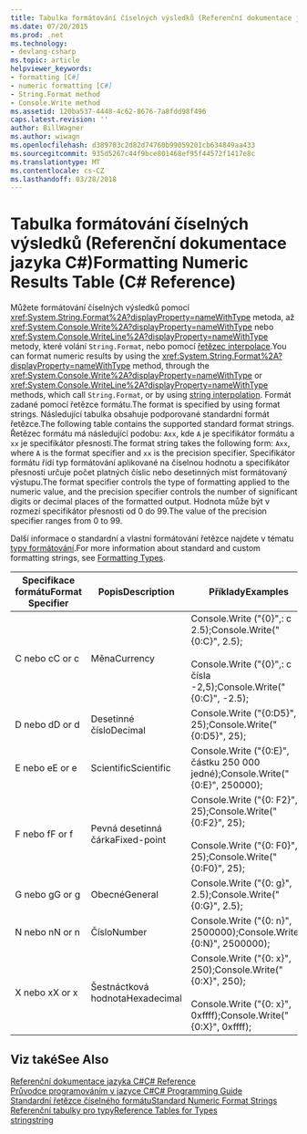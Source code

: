 ```yaml
---
title: Tabulka formátování číselných výsledků (Referenční dokumentace jazyka C#)
ms.date: 07/20/2015
ms.prod: .net
ms.technology:
- devlang-csharp
ms.topic: article
helpviewer_keywords:
- formatting [C#]
- numeric formatting [C#]
- String.Format method
- Console.Write method
ms.assetid: 120ba537-4448-4c62-8676-7a8fdd98f496
caps.latest.revision: ''
author: BillWagner
ms.author: wiwagn
ms.openlocfilehash: d389703c2d82d74760b99059201cb634849aa433
ms.sourcegitcommit: 935d5267c44f9bce801468ef95f44572f1417e8c
ms.translationtype: MT
ms.contentlocale: cs-CZ
ms.lasthandoff: 03/28/2018
---
```

# <a name="formatting-numeric-results-table-c-reference"></a><span data-ttu-id="8e902-102">Tabulka formátování číselných výsledků (Referenční dokumentace jazyka C#)</span><span class="sxs-lookup"><span data-stu-id="8e902-102">Formatting Numeric Results Table (C# Reference)</span></span>
<span data-ttu-id="8e902-103">Můžete formátování číselných výsledků pomocí <xref:System.String.Format%2A?displayProperty=nameWithType> metoda, až <xref:System.Console.Write%2A?displayProperty=nameWithType> nebo <xref:System.Console.WriteLine%2A?displayProperty=nameWithType> metody, které volání `String.Format`, nebo pomocí [řetězec interpolace](../tokens/interpolated.md).</span><span class="sxs-lookup"><span data-stu-id="8e902-103">You can format numeric results by using the <xref:System.String.Format%2A?displayProperty=nameWithType> method, through the <xref:System.Console.Write%2A?displayProperty=nameWithType> or <xref:System.Console.WriteLine%2A?displayProperty=nameWithType> methods, which call `String.Format`, or by using [string interpolation](../tokens/interpolated.md).</span></span> <span data-ttu-id="8e902-104">Formát zadané pomocí řetězce formátu.</span><span class="sxs-lookup"><span data-stu-id="8e902-104">The format is specified by using format strings.</span></span> <span data-ttu-id="8e902-105">Následující tabulka obsahuje podporované standardní formát řetězce.</span><span class="sxs-lookup"><span data-stu-id="8e902-105">The following table contains the supported standard format strings.</span></span> <span data-ttu-id="8e902-106">Řetězec formátu má následující podobu: `Axx`, kde `A` je specifikátor formátu a `xx` je specifikátor přesnosti.</span><span class="sxs-lookup"><span data-stu-id="8e902-106">The format string takes the following form: `Axx`, where `A` is the format specifier and `xx` is the precision specifier.</span></span> <span data-ttu-id="8e902-107">Specifikátor formátu řídí typ formátování aplikované na číselnou hodnotu a specifikátor přesnosti určuje počet platných číslic nebo desetinných míst formátovaný výstupu.</span><span class="sxs-lookup"><span data-stu-id="8e902-107">The format specifier controls the type of formatting applied to the numeric value, and the precision specifier controls the number of significant digits or decimal places of the formatted output.</span></span> <span data-ttu-id="8e902-108">Hodnota může být v rozmezí specifikátor přesnosti od 0 do 99.</span><span class="sxs-lookup"><span data-stu-id="8e902-108">The value of the precision specifier ranges from 0 to 99.</span></span>  
  
 <span data-ttu-id="8e902-109">Další informace o standardní a vlastní formátování řetězce najdete v tématu [typy formátování](../../../standard/base-types/formatting-types.md).</span><span class="sxs-lookup"><span data-stu-id="8e902-109">For more information about standard and custom formatting strings, see [Formatting Types](../../../standard/base-types/formatting-types.md).</span></span>
  
|<span data-ttu-id="8e902-110">Specifikace formátu</span><span class="sxs-lookup"><span data-stu-id="8e902-110">Format Specifier</span></span>|<span data-ttu-id="8e902-111">Popis</span><span class="sxs-lookup"><span data-stu-id="8e902-111">Description</span></span>|<span data-ttu-id="8e902-112">Příklady</span><span class="sxs-lookup"><span data-stu-id="8e902-112">Examples</span></span>|<span data-ttu-id="8e902-113">Výstup</span><span class="sxs-lookup"><span data-stu-id="8e902-113">Output</span></span>|  
|----------------------|-----------------|--------------|------------|  
|<span data-ttu-id="8e902-114">C nebo c</span><span class="sxs-lookup"><span data-stu-id="8e902-114">C or c</span></span>|<span data-ttu-id="8e902-115">Měna</span><span class="sxs-lookup"><span data-stu-id="8e902-115">Currency</span></span>|<span data-ttu-id="8e902-116">Console.Write ("{0}",: c 2.5);</span><span class="sxs-lookup"><span data-stu-id="8e902-116">Console.Write("{0:C}", 2.5);</span></span><br /><br /> <span data-ttu-id="8e902-117">Console.Write ("{0}",: c čísla -2,5);</span><span class="sxs-lookup"><span data-stu-id="8e902-117">Console.Write("{0:C}", -2.5);</span></span>|<span data-ttu-id="8e902-118">$2.50</span><span class="sxs-lookup"><span data-stu-id="8e902-118">$2.50</span></span><br /><br /> <span data-ttu-id="8e902-119">($2.50)</span><span class="sxs-lookup"><span data-stu-id="8e902-119">($2.50)</span></span>|  
|<span data-ttu-id="8e902-120">D nebo d</span><span class="sxs-lookup"><span data-stu-id="8e902-120">D or d</span></span>|<span data-ttu-id="8e902-121">Desetinné číslo</span><span class="sxs-lookup"><span data-stu-id="8e902-121">Decimal</span></span>|<span data-ttu-id="8e902-122">Console.Write ("{0:D5}", 25);</span><span class="sxs-lookup"><span data-stu-id="8e902-122">Console.Write("{0:D5}", 25);</span></span>|<span data-ttu-id="8e902-123">00025</span><span class="sxs-lookup"><span data-stu-id="8e902-123">00025</span></span>|  
|<span data-ttu-id="8e902-124">E nebo e</span><span class="sxs-lookup"><span data-stu-id="8e902-124">E or e</span></span>|<span data-ttu-id="8e902-125">Scientific</span><span class="sxs-lookup"><span data-stu-id="8e902-125">Scientific</span></span>|<span data-ttu-id="8e902-126">Console.Write ("{0:E}", částku 250 000 jedné);</span><span class="sxs-lookup"><span data-stu-id="8e902-126">Console.Write("{0:E}", 250000);</span></span>|<span data-ttu-id="8e902-127">2.500000E+005</span><span class="sxs-lookup"><span data-stu-id="8e902-127">2.500000E+005</span></span>|  
|<span data-ttu-id="8e902-128">F nebo f</span><span class="sxs-lookup"><span data-stu-id="8e902-128">F or f</span></span>|<span data-ttu-id="8e902-129">Pevná desetinná čárka</span><span class="sxs-lookup"><span data-stu-id="8e902-129">Fixed-point</span></span>|<span data-ttu-id="8e902-130">Console.Write ("{0: F2}", 25);</span><span class="sxs-lookup"><span data-stu-id="8e902-130">Console.Write("{0:F2}", 25);</span></span><br /><br /> <span data-ttu-id="8e902-131">Console.Write ("{0: F0}", 25);</span><span class="sxs-lookup"><span data-stu-id="8e902-131">Console.Write("{0:F0}", 25);</span></span>|<span data-ttu-id="8e902-132">25.00</span><span class="sxs-lookup"><span data-stu-id="8e902-132">25.00</span></span><br /><br /> <span data-ttu-id="8e902-133">25</span><span class="sxs-lookup"><span data-stu-id="8e902-133">25</span></span>|  
|<span data-ttu-id="8e902-134">G nebo g</span><span class="sxs-lookup"><span data-stu-id="8e902-134">G or g</span></span>|<span data-ttu-id="8e902-135">Obecné</span><span class="sxs-lookup"><span data-stu-id="8e902-135">General</span></span>|<span data-ttu-id="8e902-136">Console.Write ("{0: g}", 2.5);</span><span class="sxs-lookup"><span data-stu-id="8e902-136">Console.Write("{0:G}", 2.5);</span></span>|<span data-ttu-id="8e902-137">2.5</span><span class="sxs-lookup"><span data-stu-id="8e902-137">2.5</span></span>|  
|<span data-ttu-id="8e902-138">N nebo n</span><span class="sxs-lookup"><span data-stu-id="8e902-138">N or n</span></span>|<span data-ttu-id="8e902-139">Číslo</span><span class="sxs-lookup"><span data-stu-id="8e902-139">Number</span></span>|<span data-ttu-id="8e902-140">Console.Write ("{0: n}", 2500000);</span><span class="sxs-lookup"><span data-stu-id="8e902-140">Console.Write("{0:N}", 2500000);</span></span>|<span data-ttu-id="8e902-141">2,500,000.00</span><span class="sxs-lookup"><span data-stu-id="8e902-141">2,500,000.00</span></span>|  
|<span data-ttu-id="8e902-142">X nebo x</span><span class="sxs-lookup"><span data-stu-id="8e902-142">X or x</span></span>|<span data-ttu-id="8e902-143">Šestnáctková hodnota</span><span class="sxs-lookup"><span data-stu-id="8e902-143">Hexadecimal</span></span>|<span data-ttu-id="8e902-144">Console.Write ("{0: x}", 250);</span><span class="sxs-lookup"><span data-stu-id="8e902-144">Console.Write("{0:X}", 250);</span></span><br /><br /> <span data-ttu-id="8e902-145">Console.Write ("{0: x}", 0xffff);</span><span class="sxs-lookup"><span data-stu-id="8e902-145">Console.Write("{0:X}", 0xffff);</span></span>|<span data-ttu-id="8e902-146">DM</span><span class="sxs-lookup"><span data-stu-id="8e902-146">FA</span></span><br /><br /> <span data-ttu-id="8e902-147">FFFF</span><span class="sxs-lookup"><span data-stu-id="8e902-147">FFFF</span></span>|  
  
## <a name="see-also"></a><span data-ttu-id="8e902-148">Viz také</span><span class="sxs-lookup"><span data-stu-id="8e902-148">See Also</span></span>  
 [<span data-ttu-id="8e902-149">Referenční dokumentace jazyka C#</span><span class="sxs-lookup"><span data-stu-id="8e902-149">C# Reference</span></span>](../../../csharp/language-reference/index.md)  
 [<span data-ttu-id="8e902-150">Průvodce programováním v jazyce C#</span><span class="sxs-lookup"><span data-stu-id="8e902-150">C# Programming Guide</span></span>](../../../csharp/programming-guide/index.md)  
 [<span data-ttu-id="8e902-151">Standardní řetězce číselného formátu</span><span class="sxs-lookup"><span data-stu-id="8e902-151">Standard Numeric Format Strings</span></span>](../../../standard/base-types/standard-numeric-format-strings.md)  
 [<span data-ttu-id="8e902-152">Referenční tabulky pro typy</span><span class="sxs-lookup"><span data-stu-id="8e902-152">Reference Tables for Types</span></span>](../../../csharp/language-reference/keywords/reference-tables-for-types.md)  
 [<span data-ttu-id="8e902-153">string</span><span class="sxs-lookup"><span data-stu-id="8e902-153">string</span></span>](../../../csharp/language-reference/keywords/string.md)

